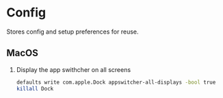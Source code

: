 # Config

Stores config and setup preferences for reuse.

## MacOS

1. Display the app swithcher on all screens
    ``` bash
    defaults write com.apple.Dock appswitcher-all-displays -bool true
    killall Dock
    ```
